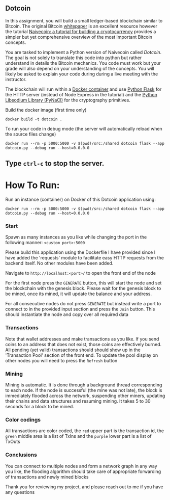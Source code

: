 Dotcoin
-----

In this assignment, you will build a small ledger-based blockchain similar to Bitcoin. The original Bitcoin [whitepaper](https://Bitcoin.org/Bitcoin.pdf) is an excellent resource however the tutorial [Naivecoin: a tutorial for building a cryptocurrency](https://lhartikk.github.io/) provides a simpler but yet comprehensive overview of the most important Bitcoin concepts.

You are tasked to implement a Python version of Naivecoin called *Dotcoin*. The goal is not solely to translate this code into python but rather understand in details the Bitcoin mechanics. You code must work but your grade will also depend on your understanding of the concepts. You will likely be asked to explain your code during during a live meeting with the instructor.

The blockchain will run within a [Docker container](https://thierrysans.me/CSCD27/doc/docker/) and use [Python Flask](https://palletsprojects.com/p/flask/) for the HTTP server (instead of Node Express in the tutorial) and the [Python Libsodium Library (PyNaCl)](https://pynacl.readthedocs.io/en/latest/) for the cryptography primitives.

Build the docker image (first time only)

```
docker build -t dotcoin .
```

To run your code in debug mode (the server will automatically reload when the source files change)

```
docker run --rm -p 5000:5000 -v $(pwd)/src:/shared dotcoin flask --app dotcoin.py --debug run --host=0.0.0.0
```

Type `ctrl-c` to stop the server.
----
# How To Run:
Run an instance (container) on Docker of this Dotcoin application using:
```
docker run --rm -p 5000:5000 -v $(pwd)/src:/shared dotcoin flask --app dotcoin.py --debug run --host=0.0.0.0
```
### Start
Spawn as many instances as you like while changing the port in the following manner: `<custom port>:5000`

Please build this application using the Dockerfile I have provided since I have added the 'requests' module to facilitate easy HTTP requests from the backend itself. No other modules have been added.

Navigate to `http://localhost:<port>/` to open the front end of the node

For the first node press the `GENERATE` button, this will start the node and set the blockchain with the genesis block. Please wait for the genesis block to be mined, once its mined, it will update the balance and your address.

For all consecutive nodes do not press `GENERATE` but instead write a port to connect to in the provided input section and press the `Join` button. This should instantiate the node and copy over all required data

### Transactions
Note that wallet addresses and make transactions as you like. If you send coins to an address that does not exist, those coins are effectively burned. All pending (yet valid) transactions should should show up in the 'Transaction Pool' section of the front end. To update the pool display on other nodes you will need to press the `Refresh` button

### Mining
Mining is automatic. It is done through a background thread corresponding to each node. If the node is successful (the mine was not late), the block is immediately flooded across the network, suspending other miners, updating their chains and data structures and resuming mining. It takes 5 to 30 seconds for a block to be mined.

### Color codings
All transactions are color coded, the `red` upper part is the transaction id, the `green` middle area is a list of TxIns and the `purple` lower part is a list of TxOuts

### Conclusions
You can connect to multiple nodes and form a network graph in any way you like, the flooding algorithm should take care of appropriate forwarding of transactions and newly mined blocks

Thank you for reviewing my project, and please reach out to me if you have any questions
